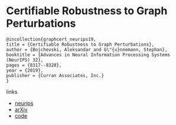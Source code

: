 # Certifiable Robustness to Graph Perturbations

```
@incollection{graphcert_neurips19,
title = {Certifiable Robustness to Graph Perturbations},
author = {Bojchevski, Aleksandar and G\"{u}nnemann, Stephan},
booktitle = {Advances in Neural Information Processing Systems (NeurIPS) 32},
pages = {8317--8328},
year = {2019},
publisher = {Curran Associates, Inc.}
}
```

links
- [neurips](https://nips.cc/Conferences/2019/Schedule?showEvent=13898)
- [arXiv](https://arxiv.org/abs/1910.14356)
- [code](https://github.com/abojchevski/graph_cert)
